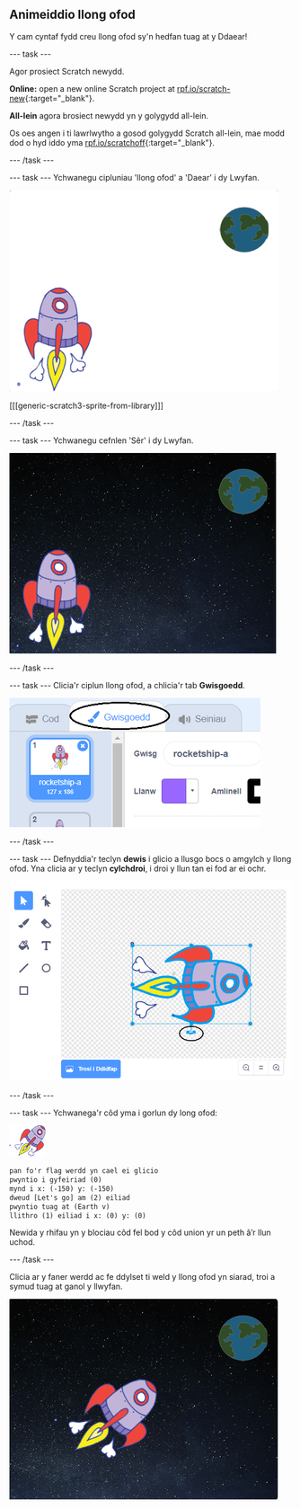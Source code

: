 ## Animeiddio llong ofod

Y cam cyntaf fydd creu llong ofod sy'n hedfan tuag at y Ddaear!

\--- task \---

Agor prosiect Scratch newydd.

**Online:** open a new online Scratch project at [rpf.io/scratch-new](http://rpf.io/scratchon){:target="_blank"}.

**All-lein** agora brosiect newydd yn y golygydd all-lein.

Os oes angen i ti lawrlwytho a gosod golygydd Scratch all-lein, mae modd dod o hyd iddo yma [rpf.io/scratchoff](http://rpf.io/scratchoff){:target="_blank"}.

\--- /task \---

\--- task \--- Ychwanegu cipluniau 'llong ofod' a 'Daear' i dy Lwyfan.

![Cipluniau llong ofod a Daear](images/space-sprites.png)

[[[generic-scratch3-sprite-from-library]]]

\--- /task \---

\--- task \--- Ychwanegu cefnlen 'Sêr' i dy Lwyfan.

![Cefnlen gofod](images/space-backdrop.png)

\--- /task \---

\--- task \--- Clicia'r ciplun llong ofod, a chlicia'r tab **Gwisgoedd**.

![Gwisg corlun](images/space-costume.png)

\--- /task \---

\--- task \--- Defnyddia'r teclyn **dewis** i glicio a llusgo bocs o amgylch y llong ofod. Yna clicia ar y teclyn **cylchdroi**, i droi y llun tan ei fod ar ei ochr.

![Troi gwisg](images/space-rotate.png)

\--- /task \---

\--- task \--- Ychwanega'r côd yma i gorlun dy long ofod:

![Corlun llong ofod](images/sprite-spaceship.png)

```blocks3
pan fo'r flag werdd yn cael ei glicio
pwyntio i gyfeiriad (0)
mynd i x: (-150) y: (-150)
dweud [Let's go] am (2) eiliad
pwyntio tuag at (Earth v)
llithro (1) eiliad i x: (0) y: (0)
```

Newida y rhifau yn y blociau côd fel bod y côd union yr un peth â’r llun uchod.

\--- /task \---

Clicia ar y faner werdd ac fe ddylset ti weld y llong ofod yn siarad, troi a symud tuag at ganol y llwyfan.

![Profi animeiddiad llong ofod](images/space-animate-stage.png)